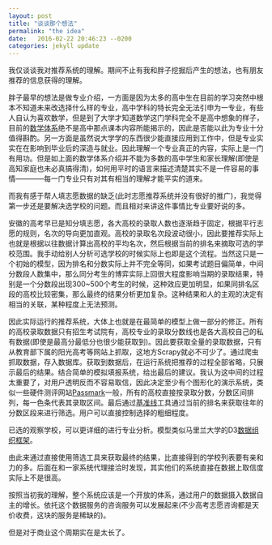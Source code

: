 ```yaml
---
layout: post
title: "谈谈那个想法"
permalink: "the idea"
date:   2016-02-22 20:46:23 --0200
categories: jekyll update
---
```


我仅谈谈我对推荐系统的理解。期间不止有我和胖子挖掘后产生的想法，也有朋友推荐的信息获得的理解。

胖子最早的想法是做专业介绍，一方面是因为太多的高中生在目前的学习突然中根本不知道未来改选择什么样的专业，高中学科的特长完全无法引申为一专业，有些人自认为喜欢数学，但是到了大学才知道数学这门学科完全不是高中想象的样子，目前的[数学体系][mathsystem]绝不是高中那点课本内容所能揭示的，因此是否能以此为专业十分值得斟酌。另一方面是虽然说大学学的东西很少能直接应用到工作中，但是专业实实在在影响到毕业后的深造与就业。因此理解一个专业真正的内容，实际上是一门有用功。但是如上面的数学体系介绍并不能为多数的高中学生和家长理解(即使是高知家庭也未必真搞得清)，如何用平时的语言来描述清楚其实不是一件容易的事情————每一门专业只有对其有相当的理解才能平实的道来。

而我有感于帮人填志愿数据的缺乏(此时志愿推荐系统并没有很好的推广)，我觉得第一步还是要解决选学校的问题。而且相对来讲这件事情比专业要好说的多。

安徽的高考早已是知分填志愿，各大高校的录取人数也逐渐趋于固定，根据平行志愿的规则，名次的导向更加直观。高校的录取名次段波动很小，因此要推荐实际上也就是根据以往数据计算出高校的平均名次，然后根据当前的排名来摘取可选的学校范围。我手动给别人分析可选学校的时候实际上也即是这个流程。当然这只是一个初始的模型，因为排名和分数实际上并不完全等同，如果考试题目偏简单，中间分数段人数集中，那么同分考生的博弈实际上回很大程度影响当期的录取结果，特别是一个分数段出现300~500个考生的时候，这种效应更加明显，如果同排名区段的高校比较密集，那么最终的结果分析更加复杂。这种结果和人的主观的决定有相当的关联，某种程度上无法预测。

因此实际运行的推荐系统，大体上也就是在最简单的模型上做一部分的修正。所有的高校录取数据只有招生考试院有，高校专业的录取分数线也是各大高校自己的私有数据(即使是最高分最低分也很少能获取到)。因此要获取全量的录取数据，只有从教育部下属的阳光高考等网站上抓取，这地方Scrapy就必不可少了。通过爬虫抓取数据，存入数据库。获取到数据后，在运行系统把推荐的过程全部省略，只展示最后的结果。结合简单的模拟填报系统，给出最后的建议。我认为这中间的过程太重要了，对用户透明反而不容易取信，因此决定至少有个图形化的演示系统，类似一些硬件测评网站[Passmark][passmark]一般，所有的高校直接按录取分数，分数区间排列，每一色条代表其录取区间。最后通过[基准线][cubism]工具通过当前的排名来获取往年的分数区段来进行筛选。用户可以直接控制选择的粗细程度。

已选的观察学校，可以更详细的进行专业分析。模型类似马里兰大学的D3[数据组织框架][keshif]。

由此来通过直接使用筛选工具来获取最终的结果，比直接得到的学校列表要有亲和力的多。后面在和一家系统代理接洽时发现，其实他们的系统直接在数据上取信度实际上不是很高。

按照当初我的理解，整个系统应该是一个开放的体系，通过用户的数据摄入数据自主的增长。依托这个数据服务的咨询服务可以发展起来(不少高考志愿咨询都是天价收费，这块的服务是稀缺的)。

但是对于商业这个周期实在是太长了。

[mathsystem]:http://blog.jobbole.com/94591/
[passmark]:http://www.cpubenchmark.net/
[cubism]:http://square.github.io/cubism/
[keshif]:http://keshif.me/